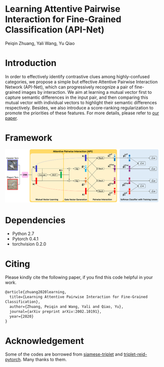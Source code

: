 # Learning Attentive Pairwise Interaction for Fine-Grained Classification (API-Net)
Peiqin Zhuang, Yali Wang, Yu Qiao
# Introduction
In order to effectively identify contrastive clues among highly-confused categories, we propose a simple but effective Attentive Pairwise Interaction Network (API-Net), which can progressively recognize a pair of fine-grained images by interaction. We aim at learning a mutual vector first to capture semantic differences in the input pair, and then comparing this mutual vector with individual vectors to highlight their semantic differences respectively. Besides, we also introduce a score-ranking regularization to promote the priorities of these features. For more details, please refer to [our paper](https://www.aaai.org/Papers/AAAI/2020GB/AAAI-ZhuangP.2505.pdf).
# Framework
![Framework](/Framework.png)
# Dependencies
* Python 2.7
* Pytorch 0.4.1
* torchvision 0.2.0
# Citing
Please kindly cite the following paper, if you find this code helpful in your work.
```
@article{zhuang2020learning,
  title={Learning Attentive Pairwise Interaction for Fine-Grained Classification},
  author={Zhuang, Peiqin and Wang, Yali and Qiao, Yu},
  journal={arXiv preprint arXiv:2002.10191},
  year={2020}
}
```
# Acknowledgement
Some of the codes are borrowed from [siamese-triplet](https://github.com/adambielski/siamese-triplet) and [triplet-reid-pytorch](https://github.com/CoinCheung/triplet-reid-pytorch). Many thanks to them.

